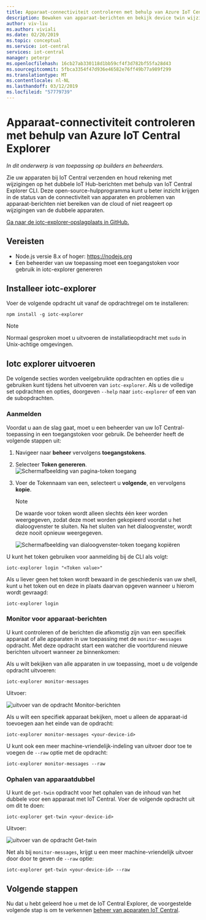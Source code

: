 ```yaml
---
title: Apparaat-connectiviteit controleren met behulp van Azure IoT Central Explorer
description: Bewaken van apparaat-berichten en bekijk device twin wijzigingen via de IoT Central Explorer CLI.
author: viv-liu
ms.author: viviali
ms.date: 02/20/2019
ms.topic: conceptual
ms.service: iot-central
services: iot-central
manager: peterpr
ms.openlocfilehash: 16cb27ab330118d1bb59cf4f3d782bf55fa28d43
ms.sourcegitcommit: 5fbca3354f47d936e46582e76ff49b77a989f299
ms.translationtype: MT
ms.contentlocale: nl-NL
ms.lasthandoff: 03/12/2019
ms.locfileid: "57779739"
---
```

# <a name="monitor-device-connectivity-using-the-azure-iot-central-explorer"></a>Apparaat-connectiviteit controleren met behulp van Azure IoT Central Explorer

*In dit onderwerp is van toepassing op builders en beheerders.*

Zie uw apparaten bij IoT Central verzenden en houd rekening met wijzigingen op het dubbele IoT Hub-berichten met behulp van IoT Central Explorer CLI. Deze open-source-hulpprogramma kunt u beter inzicht krijgen in de status van de connectiviteit van apparaten en problemen van apparaat-berichten niet bereiken van de cloud of niet reageert op wijzigingen van de dubbele apparaten.

[Ga naar de iotc-explorer-opslagplaats in GitHub.](https://aka.ms/iotciotcexplorercligithub)

## <a name="prerequisites"></a>Vereisten

+ Node.js versie 8.x of hoger: https://nodejs.org
+ Een beheerder van uw toepassing moet een toegangstoken voor gebruik in iotc-explorer genereren

## <a name="install-iotc-explorer"></a>Installeer iotc-explorer

Voer de volgende opdracht uit vanaf de opdrachtregel om te installeren:

```cmd/sh
npm install -g iotc-explorer
```

> [!NOTE]
> Normaal gesproken moet u uitvoeren de installatieopdracht met `sudo` in Unix-achtige omgevingen.

## <a name="run-iotc-explorer"></a>Iotc explorer uitvoeren

De volgende secties worden veelgebruikte opdrachten en opties die u gebruiken kunt tijdens het uitvoeren van `iotc-explorer`. Als u de volledige set opdrachten en opties, doorgeven `--help` naar `iotc-explorer` of een van de subopdrachten.

### <a name="login"></a>Aanmelden

Voordat u aan de slag gaat, moet u een beheerder van uw IoT Central-toepassing in een toegangstoken voor gebruik. De beheerder heeft de volgende stappen uit:

1. Navigeer naar **beheer** vervolgens **toegangstokens**.
1. Selecteer **Token genereren**.
    ![Schermafbeelding van pagina-token toegang](media/howto-use-iotc-explorer/accesstokenspage.png)

1. Voer de Tokennaam van een, selecteert u **volgende**, en vervolgens **kopie**.
    > [!NOTE]
    > De waarde voor token wordt alleen slechts één keer worden weergegeven, zodat deze moet worden gekopieerd voordat u het dialoogvenster te sluiten. Na het sluiten van het dialoogvenster, wordt deze nooit opnieuw weergegeven.

    ![Schermafbeelding van dialoogvenster-token toegang kopiëren](media/howto-use-iotc-explorer/copyaccesstoken.png)

U kunt het token gebruiken voor aanmelding bij de CLI als volgt:

```cmd/sh
iotc-explorer login "<Token value>"
```

Als u liever geen het token wordt bewaard in de geschiedenis van uw shell, kunt u het token out en deze in plaats daarvan opgeven wanneer u hierom wordt gevraagd:

```cmd/sh
iotc-explorer login
```

### <a name="monitor-device-messages"></a>Monitor voor apparaat-berichten

U kunt controleren of de berichten die afkomstig zijn van een specifiek apparaat of alle apparaten in uw toepassing met de `monitor-messages` opdracht. Met deze opdracht start een watcher die voortdurend nieuwe berichten uitvoert wanneer ze binnenkomen:

Als u wilt bekijken van alle apparaten in uw toepassing, moet u de volgende opdracht uitvoeren:

```cmd/sh
iotc-explorer monitor-messages
```

Uitvoer:

![uitvoer van de opdracht Monitor-berichten](media/howto-use-iotc-explorer/monitormessages.png)

Als u wilt een specifiek apparaat bekijken, moet u alleen de apparaat-id toevoegen aan het einde van de opdracht:

```cmd/sh
iotc-explorer monitor-messages <your-device-id>
```

U kunt ook een meer machine-vriendelijk-indeling van uitvoer door toe te voegen de `--raw` optie met de opdracht:

```
iotc-explorer monitor-messages --raw
```

### <a name="get-device-twin"></a>Ophalen van apparaatdubbel

U kunt de `get-twin` opdracht voor het ophalen van de inhoud van het dubbele voor een apparaat met IoT Central. Voer de volgende opdracht uit om dit te doen:

```cmd/sh
iotc-explorer get-twin <your-device-id>
```

Uitvoer:

![uitvoer van de opdracht Get-twin](media/howto-use-iotc-explorer/getdevicetwin.png)

Net als bij `monitor-messages`, krijgt u een meer machine-vriendelijk uitvoer door door te geven de `--raw` optie:

```cmd/sh
iotc-explorer get-twin <your-device-id> --raw
```

## <a name="next-steps"></a>Volgende stappen

Nu dat u hebt geleerd hoe u met de IoT Central Explorer, de voorgestelde volgende stap is om te verkennen [beheer van apparaten IoT Central](howto-manage-devices.md).
